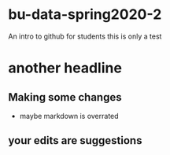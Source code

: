 # bu-data-spring2020-2
An intro to github for students
this is only a test
# another headline
## Making some changes
* maybe markdown is overrated

## your edits are suggestions